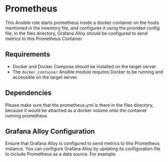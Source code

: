 Prometheus
=========

This Ansible role starts prometheus inside a docker container on the hosts mentioned
in the inventory file, and configures it using the provided config file, in the files
directory, Grafana Alloy should be configured to send metrics to this Prometheus Container

Requirements
------------

- Docker and Docker Compose should be installed on the target server.
- The `docker_container` Ansible module requires Docker to be running and accessible on the target server.

Dependencies
------------

Please make sure that the prometheus.yml is there in the files directory, because
it would be attached as a docker volume onto the container running prometheus

Grafana Alloy Configuration
---------------------------
Ensure that Grafana Alloy is configured to send metrics to this Prometheus instance. You can configure Grafana Alloy by updating its configuration file to include Prometheus as a data source. For example: